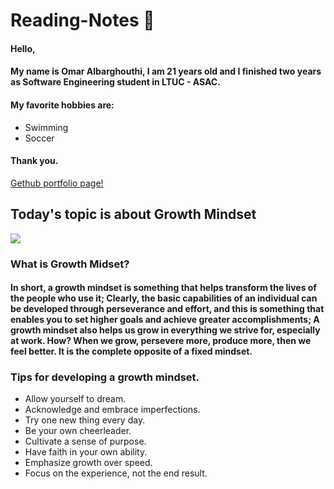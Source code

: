 # Reading-Notes 📓

#### Hello,
#### My name is Omar Albarghouthi, I am 21 years old and I finished two years as Software Engineering student in LTUC - ASAC.
#### My favorite hobbies are:
* Swimming 
* Soccer
#### Thank you.
[Gethub portfolio page!](https://github.com/OmarAlbarghouthi) 

## Today's topic is about Growth Mindset

![](https://epe.brightspotcdn.com/dims4/default/f911e77/2147483647/strip/true/crop/2034x1380+28+0/resize/840x570!/quality/90/?url=https%3A%2F%2Fepe-brightspot.s3.amazonaws.com%2Ffe%2F07%2F623f04754f06aff6f4b323fcedc9%2Fgrowth-mindset-042021-1185654371.jpg)

### What is Growth Midset?
#### In short, a growth mindset is something that helps transform the lives of the people who use it; Clearly, the basic capabilities of an individual can be developed through perseverance and effort, and this is something that enables you to set higher goals and achieve greater accomplishments; A growth mindset also helps us grow in everything we strive for, especially at work. How? When we grow, persevere more, produce more, then we feel better. It is the complete opposite of a fixed mindset.

### Tips for developing a growth mindset.

* Allow yourself to dream.
* Acknowledge and embrace imperfections. 
* Try one new thing every day. 
* Be your own cheerleader. 
* Cultivate a sense of purpose. 
* Have faith in your own ability. 
* Emphasize growth over speed. 
* Focus on the experience, not the end result.

